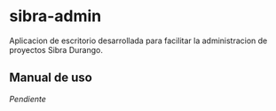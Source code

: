 # sibra-admin
Aplicacion de escritorio desarrollada para facilitar la administracion de proyectos Sibra Durango.

## Manual de uso
*Pendiente*
